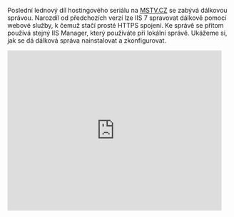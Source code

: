 <!-- dcterms:identifier = aspnetcz#259 -->
<!-- dcterms:title = Video: IIS Management Service a vzdálená správa -->
<!-- dcterms:abstract = Poslední lednový díl hostingového seriálu na MSTV.CZ se zabývá dálkovou správou. Narozdíl od předchozích verzí lze IIS 7 spravovat dálkově pomocí webové služby, k čemuž stačí prosté HTTPS spojení. Ke správě se přitom používá stejný IIS Manager, který používáte při lokální správě. Ukážeme si, jak se dá dálková správa nainstalovat a zkonfigurovat. -->
<!-- np9:categoryId = 4 -->
<!-- x4w:category = IIS -->
<!-- np9:authorId = 1 -->
<!-- np9:authorEmail = michal.valasek@altairis.cz -->
<!-- dcterms:creator = Michal Altair Valášek -->
<!-- dcterms:created = 2010-01-29T09:00:00+01:00 -->
<!-- dcterms:dateAccepted = 2010-01-29T09:00:00+01:00 -->

Poslední lednový díl hostingového seriálu na [MSTV.CZ](http://www.mstv.cz/) se zabývá dálkovou správou. Narozdíl od předchozích verzí lze IIS 7 spravovat dálkově pomocí webové služby, k čemuž stačí prosté HTTPS spojení. Ke správě se přitom používá stejný IIS Manager, který používáte při lokální správě. Ukážeme si, jak se dá dálková správa nainstalovat a zkonfigurovat. 

<iframe height="360" src="http://www.mstv.cz/player/377" frameborder="0" width="480" scrolling="no"></iframe>